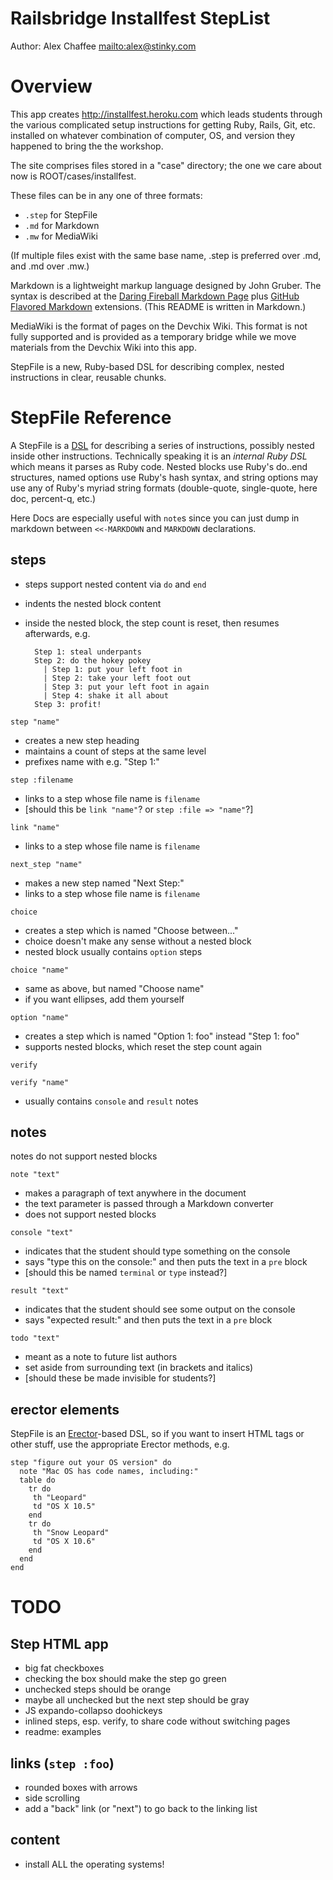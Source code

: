 # Railsbridge Installfest StepList

Author: Alex Chaffee <mailto:alex@stinky.com>

# Overview

This app creates <http://installfest.heroku.com> which leads students through the various complicated setup instructions for getting Ruby, Rails, Git, etc. installed on whatever combination of computer, OS, and version they happened to bring the the workshop.

The site comprises files stored in a "case" directory; the one we care about now is ROOT/cases/installfest.

These files can be in any one of three formats:

* `.step` for StepFile
* `.md` for Markdown
* `.mw` for MediaWiki

(If multiple files exist with the same base name, .step is preferred over .md, and .md over .mw.)

Markdown is a lightweight markup language designed by John Gruber. The syntax is described at the [Daring Fireball Markdown Page](http://google.com/search?q=markdown+syntax) plus [GitHub Flavored Markdown](http://github.github.com/github-flavored-markdown/) extensions. (This README is written in Markdown.)

MediaWiki is the format of pages on the Devchix Wiki. This format is not fully supported and is provided as a temporary bridge while we move materials from the Devchix Wiki into this app.

StepFile is a new, Ruby-based DSL for describing complex, nested instructions in clear, reusable chunks.

# StepFile Reference

A StepFile is a [DSL](http://en.wikipedia.org/wiki/domain+specific+language) for describing a series of instructions, possibly nested inside other instructions. Technically speaking it is an *internal Ruby DSL* which means it parses as Ruby code. Nested blocks use Ruby's do..end structures, named options use Ruby's hash syntax, and string options may use any of Ruby's myriad string formats (double-quote, single-quote, here doc, percent-q, etc.)

Here Docs are especially useful with `note`s since you can just dump in markdown between `<<-MARKDOWN` and `MARKDOWN` declarations.

## steps

* steps support nested content via `do` and `end`
* indents the nested block content
* inside the nested block, the step count is reset, then resumes afterwards, e.g.

        Step 1: steal underpants
        Step 2: do the hokey pokey
          | Step 1: put your left foot in
          | Step 2: take your left foot out
          | Step 3: put your left foot in again
          | Step 4: shake it all about
        Step 3: profit!

`step "name"`

  * creates a new step heading
  * maintains a count of steps at the same level
  * prefixes name with e.g. "Step 1:"

`step :filename`

  * links to a step whose file name is `filename`
  * [should this be `link "name"`? or `step :file => "name"`?]

`link "name"`

  * links to a step whose file name is `filename`

`next_step "name"`

  * makes a new step named "Next Step:"
  * links to a step whose file name is `filename`

`choice`

  * creates a step which is named "Choose between..."
  * choice doesn't make any sense without a nested block
  * nested block usually contains `option` steps

`choice "name"`

  * same as above, but named "Choose name"
  * if you want ellipses, add them yourself

`option "name"`

  * creates a step which is named "Option 1: foo" instead "Step 1: foo"
  * supports nested blocks, which reset the step count again

`verify`

`verify "name"`

  * usually contains `console` and `result` notes

## notes

notes do not support nested blocks

`note "text"`

  * makes a paragraph of text anywhere in the document
  * the text parameter is passed through a Markdown converter
  * does not support nested blocks

`console "text"`

  * indicates that the student should type something on the console
  * says "type this on the console:" and then puts the text in a `pre` block
  * [should this be named `terminal` or `type` instead?]

`result "text"`

  * indicates that the student should see some output on the console
  * says "expected result:" and then puts the text in a `pre` block

`todo "text"`

  * meant as a note to future list authors
  * set aside from surrounding text (in brackets and italics)
  * [should these be made invisible for students?]

## erector elements

StepFile is an [Erector](http://erector.rubyforge.org)-based DSL, so if you want to insert HTML tags or other stuff, use the appropriate Erector methods, e.g.

    step "figure out your OS version" do
      note "Mac OS has code names, including:"
      table do
        tr do
         th "Leopard"
         td "OS X 10.5"
        end
        tr do
         th "Snow Leopard"
         td "OS X 10.6"
        end
      end
    end


# TODO

## Step HTML app
* big fat checkboxes
* checking the box should make the step go green
* unchecked steps should be orange
* maybe all unchecked but the next step should be gray
* JS expando-collapso doohickeys
* inlined steps, esp. verify, to share code without switching pages
* readme: examples

## links (`step :foo`)
* rounded boxes with arrows
* side scrolling
* add a "back" link (or "next") to go back to the linking list

## content
* install ALL the operating systems!



